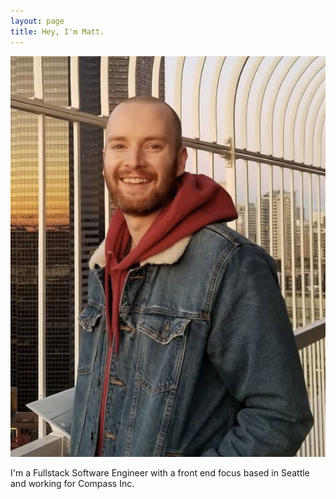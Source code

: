 ```yaml
---
layout: page
title: Hey, I'm Matt.
---
```


![profile](img/profile.png)

I'm a Fullstack Software Engineer with a front end focus based in Seattle and working for Compass Inc.